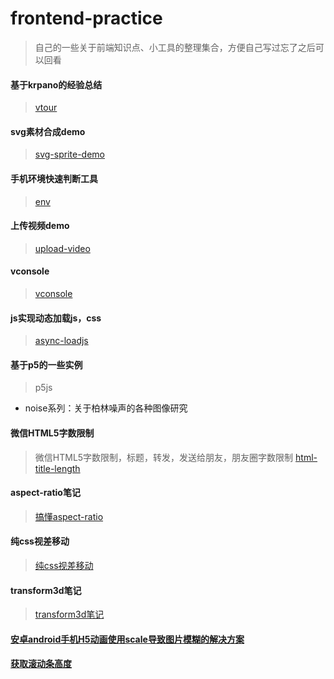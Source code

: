 # frontend-practice
> 自己的一些关于前端知识点、小工具的整理集合，方便自己写过忘了之后可以回看

#### 基于krpano的经验总结
> [vtour](https://superzdd.github.io/frontend-practice/vtour/tour.html)

#### svg素材合成demo
> [svg-sprite-demo](https://superzdd.github.io/frontend-practice/svg-sprite-demo/index.html)

#### 手机环境快速判断工具
> [env](https://superzdd.github.io/frontend-practice/env/env.js)

#### 上传视频demo
> [upload-video](https://superzdd.github.io/frontend-practice/upload-video/index.html)

#### vconsole
> [vconsole](https://superzdd.github.io/frontend-practice/vconsole/index.html)

#### js实现动态加载js，css
> [async-loadjs](https://superzdd.github.io/frontend-practice/async-loadjs/index.html)

#### 基于p5的一些实例
> p5js
- noise系列：关于柏林噪声的各种图像研究

#### 微信HTML5字数限制
> 微信HTML5字数限制，标题，转发，发送给朋友，朋友圈字数限制
> [html-title-length](https://superzdd.github.io/frontend-practice/html-title-length/index.html)

#### aspect-ratio笔记
> [搞懂aspect-ratio](https://superzdd.github.io/frontend-practice/aspect-ratio/README.md)

#### 纯css视差移动
> [纯css视差移动](https://superzdd.github.io/frontend-practice/transform3d/index.html)

#### transform3d笔记
> [transform3d笔记](https://superzdd.github.io/frontend-practice/transform3d/README.md)

#### [安卓android手机H5动画使用scale导致图片模糊的解决方案](https://superzdd.github.io/frontend-practice/android-scale-not-clear/index.html)

#### [获取滚动条高度](https://superzdd.github.io/frontend-practice/scroll-height/index.html)
